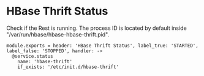 
# HBase Thrift Status

Check if the Rest is running. The process ID is located by default inside
"/var/run/hbase/hbase-hbase-thrift.pid".

    module.exports = header: 'HBase Thrift Status', label_true: 'STARTED', label_false: 'STOPPED', handler: ->
      @service.status
        name: 'hbase-thrift'
        if_exists: '/etc/init.d/hbase-thrift'
